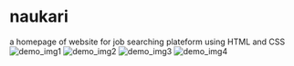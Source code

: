 # naukari
 a homepage of website for job searching plateform using HTML and CSS
![demo_img1](https://github.com/vishalforwork/naukari/assets/131588842/044bc98d-3891-4e3b-ba3d-67fcf5803924)
![demo_img2](https://github.com/vishalforwork/naukari/assets/131588842/b8353ec8-7191-46b2-b76a-078c1c1fe9b3)
![demo_img3](https://github.com/vishalforwork/naukari/assets/131588842/6182e302-801e-417d-8061-dfe320a70abd)
![demo_img4](https://github.com/vishalforwork/naukari/assets/131588842/aa913d3c-f216-4991-953f-11cf66d7b8d3)
